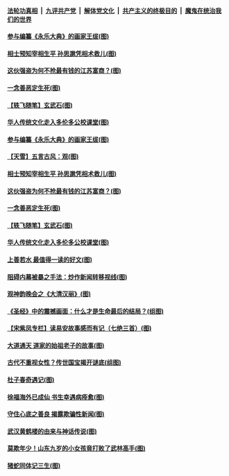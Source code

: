

####  [法轮功真相](../../../../basic/blob/master/README.md?t=04112301) &nbsp;|&nbsp; [九评共产党](../../../../9ping.md/blob/master/README.md?t=04112301) &nbsp;|&nbsp; [解体党文化](../../../../jtdwh.md/blob/master/README.md?t=04112301)  &nbsp;|&nbsp; [共产主义的终极目的](../../../../gczydzjmd.md/blob/master/README.md?t=04112301) &nbsp;|&nbsp; [魔鬼在统治我们的世界](../../../../mgztzwmdsj.md/blob/master/README.md?t=04112301) 

#### [参与编纂《永乐大典》的画家王绂(图)](../pages/p7/927543.md?t=04112301) 

#### [相士预知宰相生平 孙思邈凭相术救儿(图)](../pages/p7/929127.md?t=04112301) 

#### [这伙强盗为何不抢最有钱的江苏富商？(图)](../pages/p7/929168.md?t=04112301) 

#### [一念善恶定生死(图)](../pages/p7/929057.md?t=04112301) 

#### [【轶飞随笔】玄武石(图)](../pages/p7/928926.md?t=04112301) 

#### [华人传统文化走入多伦多公校课堂(图)](../pages/p7/928946.md?t=04112301) 

#### [参与编纂《永乐大典》的画家王绂(图)](../pages/p7/927543.md?t=04112301) 

#### [【天雪】五言古风：观(图)](../pages/p7/929298.md?t=04112301) 

#### [相士预知宰相生平 孙思邈凭相术救儿(图)](../pages/p7/929127.md?t=04112301) 

#### [这伙强盗为何不抢最有钱的江苏富商？(图)](../pages/p7/929168.md?t=04112301) 

#### [一念善恶定生死(图)](../pages/p7/929057.md?t=04112301) 

#### [【轶飞随笔】玄武石(图)](../pages/p7/928926.md?t=04112301) 

#### [华人传统文化走入多伦多公校课堂(图)](../pages/p7/928946.md?t=04112301) 

#### [上善若水 最值得一读的好文(图)](../pages/p7/929063.md?t=04112301) 

#### [阻碍内幕被暴之手法：炒作新闻转移视线(图)](../pages/p7/928805.md?t=04112301) 

#### [观神韵晚会之《大清汉丽》(图)](../pages/p7/926207.md?t=04112301) 

#### [《圣经》中的震撼画面：什么才是生命最后的结局？(组图)](../pages/p7/928693.md?t=04112301) 

#### [【宋紫凤专栏】读易安故事感而有记（七绝三首）(图)](../pages/p7/928924.md?t=04112301) 

#### [大道通天 道家的始祖老子的故事(图)](../pages/p7/928809.md?t=04112301) 

#### [古代不重视女性？传世国宝揭开谜底(组图)](../pages/p7/928633.md?t=04112301) 

#### [杜子春奇遇记(图)](../pages/p7/928923.md?t=04112301) 

#### [徐福海外已成仙 书生幸遇病痊愈(图)](../pages/p7/928788.md?t=04112301) 

#### [守住心底之善良 揭露欺骗性新闻(图)](../pages/p7/928584.md?t=04112301) 

#### [武汉黄鹤楼的由来与神话传说(图)](../pages/p7/928819.md?t=04112301) 

#### [莫欺年少！山东九岁的小女孩竟打败了武林高手(图)](../pages/p7/928619.md?t=04112301) 

#### [猪蛇同体记三生(图)](../pages/p7/928272.md?t=04112301) 

